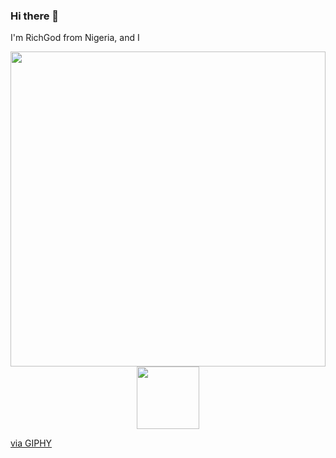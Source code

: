 ### Hi there 👋

I'm RichGod from Nigeria, and I 

<div style="width:100%;height:0;padding-bottom:100%;position:relative;">
  <img src="https://giphy.com/media/jdPMeyv9rn0hZHh8n9" width="100%" height="100%" style="position:absolute" frameBorder="0" class="giphy-embed" allowFullScreen />
  </div>
  <div id="header" align="center">
  <img src="https://media.giphy.com/media/M9gbBd9nbDrOTu1Mqx/giphy.gif" width="100"/>
</div>
  <p><a href="https://giphy.com/stickers/coding-programmer-ngoding-jdPMeyv9rn0hZHh8n9">via GIPHY</a></p>

<!--
**RichGod93/RichGod93** is a ✨ _special_ ✨ repository because its `README.md` (this file) appears on your GitHub profile.

Here are some ideas to get you started:

- 🔭 I’m currently working on ...
- 🌱 I’m currently learning ...
- 👯 I’m looking to collaborate on ...
- 🤔 I’m looking for help with ...
- 💬 Ask me about ...
- 📫 How to reach me: ...
- 😄 Pronouns: ...
- ⚡ Fun fact: ...
-->

